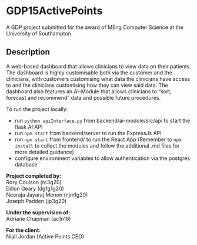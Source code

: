 # GDP15ActivePoints

A GDP project submitted for the award of MEng Computer Science at the University of Southampton.

## Description

A web-based dashboard that allows clinicians to view data on their patients. The dashboard is highly customisable both via the customer and the clinicians, with customers customising what data the clinicians have access to and the clinicians customising how they can view said data. The dashboard also features an AI-Module that allows clinicians to “sort, forecast and recommend” data and possible future procedures.

To run the project locally:

- run `python apiInterface.py` from backend/ai-module/src/api to start the flask AI API
- run `npm start` from backend/server to run the ExpressJs API
- run `npm start` from frontend/ to run the React App
  (Remember to `npm install` to collect the modules and follow the additional .md files for more detailed guidance)
- configure environment variables to allow authentication via the postgres database

**Project completed by:**<br>
Rory Coulson (rc3g20)<br>
Dillon Geary (dgfg1g20)<br>
Neeraja Jayaraj Menon (njm1g20)<br>
Joseph Padden (jp3g20)

**Under the supervision of:**<br>
Adriane Chapman (ac1n16)

**For the client:**<br>
Niall Jordan (Active Points CEO)

